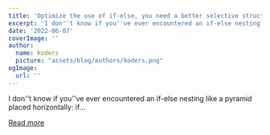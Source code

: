 ```yaml
---
title: 'Optimize the use of if-else, you need a better selective structure!'
excerpt: 'I don''t know if you''ve ever encountered an if-else nesting like a pyramid placed horizontally:    if...'
date: '2022-06-07'
coverImage: ''
author:
  name: Koders
  picture: "assets/blog/authors/koders.png"
ogImage:
  url: ''
---
```


I don''t know if you''ve ever encountered an if-else nesting like a pyramid placed horizontally:    if...

[Read more](https://dev.to/akarachen/reduce-the-use-of-if-else-nesting-you-need-a-better-selective-structure-32ce)

